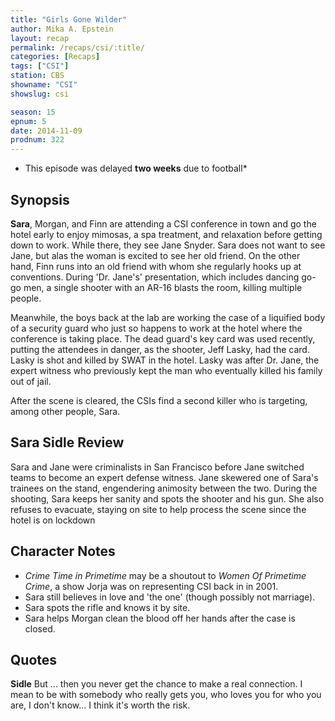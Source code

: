 ```yaml
---
title: "Girls Gone Wilder"
author: Mika A. Epstein
layout: recap
permalink: /recaps/csi/:title/
categories: [Recaps]
tags: ["CSI"]
station: CBS
showname: "CSI"
showslug: csi

season: 15  
epnum: 5  
date: 2014-11-09
prodnum: 322  
---
```


* This episode was delayed **two weeks** due to football*

## Synopsis
**Sara**, Morgan, and Finn are attending a CSI conference in town and go the hotel early to enjoy mimosas, a spa treatment, and relaxation before getting down to work. While there, they see Jane Snyder. Sara does not want to see Jane, but alas the woman is excited to see her old friend. On the other hand, Finn runs into an old friend with whom she regularly hooks up at conventions. During 'Dr. Jane's' presentation, which includes dancing go-go men, a single shooter with an AR-16 blasts the room, killing multiple people.

Meanwhile, the boys back at the lab are working the case of a liquified body of a security guard who just so happens to work at the hotel where the conference is taking place. The dead guard's key card was used recently, putting the attendees in danger, as the shooter, Jeff Lasky, had the card. Lasky is shot and killed by SWAT in the hotel. Lasky was after Dr. Jane, the expert witness who previously kept the man who eventually killed his family out of jail.

After the scene is cleared, the CSIs find a second killer who is targeting, among other people, Sara.

## Sara Sidle Review

Sara and Jane were criminalists in San Francisco before Jane switched teams to become an expert defense witness. Jane skewered one of Sara's trainees on the stand, engendering animosity between the two. During the shooting, Sara keeps her sanity and spots the shooter and his gun. She also refuses to evacuate, staying on site to help process the scene since the hotel is on lockdown

## Character Notes

* _Crime Time in Primetime_ may be a shoutout to _Women Of Primetime Crime_, a show Jorja was on representing CSI back in in 2001.  
* Sara still believes in love and 'the one' (though possibly not marriage).  
* Sara spots the rifle and knows it by site.  
* Sara helps Morgan clean the blood off her hands after the case is closed.

## Quotes

**Sidle** But ... then you never get the chance to make a real connection. I mean to be with somebody who really gets you, who loves you for who you are, I don't know... I think it's worth the risk.


